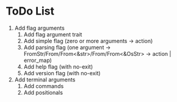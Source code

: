 # ToDo List
 1. Add flag arguments
     1. Add flag argument trait
     2. Add simple flag (zero or more arguments -> action)
     3. Add parsing flag (one argument -> FromStr/From<String>/From<&str>/From<OsString>/From<&OsStr> -> action | error_map)
     4. Add help flag (with no-exit)
     5. Add version flag (with no-exit)
 2. Add terminal arguments
     1. Add commands
     2. Add positionals